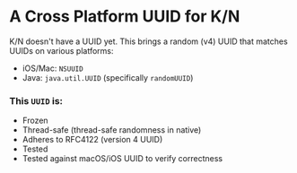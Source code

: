 # A Cross Platform UUID for K/N

K/N doesn't have a UUID yet. This brings a random (v4) UUID that matches UUIDs on various platforms:

- iOS/Mac: `NSUUID`
- Java: `java.util.UUID` (specifically `randomUUID`)

### This `UUID` is:

- Frozen
- Thread-safe (thread-safe randomness in native)
- Adheres to RFC4122 (version 4 UUID)
- Tested
- Tested against macOS/iOS UUID to verify correctness
